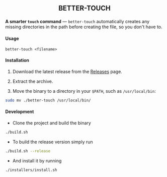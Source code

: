## <p style="text-align: center;">BETTER-TOUCH</p>

**A smarter `touch` command** — `better-touch` automatically creates any missing directories in the path before creating the file, so you don't have to.

#### Usage
`better-touch <filename>`

#### Installation

1. Download the latest release from the [Releases](https://github.com/fatalus69/better-touch/releases) page.

2. Extract the archive.
3. Move the binary to a directory in your `$PATH`, such as `/usr/local/bin`:

````sh
sudo mv ./better-touch /usr/local/bin/
````

#### Development
- Clone the project and build the binary
````sh
./build.sh
````
- To build the release version simply run
````sh
./build.sh --release
````
- And install it by running 
````sh
./installers/install.sh
````